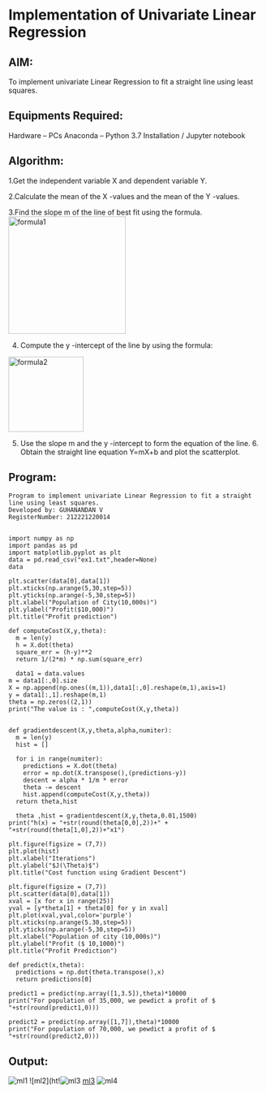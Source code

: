 # Implementation of Univariate Linear Regression
## AIM:
To implement univariate Linear Regression to fit a straight line using least squares.

## Equipments Required:
Hardware – PCs
Anaconda – Python 3.7 Installation / Jupyter notebook
## Algorithm:
1.Get the independent variable X and dependent variable Y.

2.Calculate the mean of the X -values and the mean of the Y -values.

3.Find the slope m of the line of best fit using the formula.
<img width="231" alt="formula1" src="https://user-images.githubusercontent.com/100425381/195584538-0b5ccd4d-d6e7-4f5e-9210-ec236ba3eade.png">

4. Compute the y -intercept of the line by using the formula:

<img width="148" alt="formula2" src="https://user-images.githubusercontent.com/100425381/195584867-f32496d3-4f75-430a-8967-db714fa2b06e.png">

5. Use the slope m and the y -intercept to form the equation of the line. 6. Obtain the straight line equation Y=mX+b and plot the scatterplot.
## Program:
~~~
Program to implement univariate Linear Regression to fit a straight line using least squares.
Developed by: GUHANANDAN V
RegisterNumber: 212221220014


import numpy as np
import pandas as pd
import matplotlib.pyplot as plt
data = pd.read_csv("ex1.txt",header=None)
data

plt.scatter(data[0],data[1])
plt.xticks(np.arange(5,30,step=5))
plt.yticks(np.arange(-5,30,step=5))
plt.xlabel("Population of City(10,000s)")
plt.ylabel("Profit($10,000)")
plt.title("Profit prediction")

def computeCost(X,y,theta):
  m = len(y)
  h = X.dot(theta)
  square_err = (h-y)**2
  return 1/(2*m) * np.sum(square_err)

  data1 = data.values
m = data1[:,0].size
X = np.append(np.ones((m,1)),data1[:,0].reshape(m,1),axis=1)
y = data1[:,1].reshape(m,1)
theta = np.zeros((2,1)) 
print("The value is : ",computeCost(X,y,theta))


def gradientdescent(X,y,theta,alpha,numiter):
  m = len(y)
  hist = []

  for i in range(numiter):
    predictions = X.dot(theta)
    error = np.dot(X.transpose(),(predictions-y))
    descent = alpha * 1/m * error
    theta -= descent
    hist.append(computeCost(X,y,theta)) 
  return theta,hist

  theta ,hist = gradientdescent(X,y,theta,0.01,1500)
print("h(x) = "+str(round(theta[0,0],2))+" + "+str(round(theta[1,0],2))+"x1")

plt.figure(figsize = (7,7))
plt.plot(hist)
plt.xlabel("Iterations")
plt.ylabel("$J(\Theta)$")
plt.title("Cost function using Gradient Descent")

plt.figure(figsize = (7,7))
plt.scatter(data[0],data[1])
xval = [x for x in range(25)]
yval = [y*theta[1] + theta[0] for y in xval]
plt.plot(xval,yval,color='purple')
plt.xticks(np.arange(5.30,step=5))
plt.yticks(np.arange(-5,30,step=5))
plt.xlabel("Population of city (10,000s)")
plt.ylabel("Profit ($ 10,1000)")
plt.title("Profit Prediction")

def predict(x,theta):
  predictions = np.dot(theta.transpose(),x)
  return predictions[0]

predict1 = predict(np.array([1,3.5]),theta)*10000
print("For population of 35,000, we pewdict a profit of $ "+str(round(predict1,0)))

predict2 = predict(np.array([1,7]),theta)*10000
print("For population of 70,000, we pewdict a profit of $ "+str(round(predict2,0)))

~~~
## Output:

![ml1](https://user-images.githubusercontent.com/100425381/195585761-ab55f536-2ce5-4736-97b2-ccba50f7ad14.png)
![ml2](ht!![ml3](https://user-images.githubusercontent.com/100425381/195586172-251a5efd-f2be-4198-9fef-ea788470a38a.png)
[ml3](https://user-images.githubusercontent.com/100425381/195586114-adf5c4d8-4fc3-45f2-9fa8-544a82687acd.png)
![ml4](https://user-images.githubusercontent.com/100425381/195586416-836058f8-b9af-47bb-96f6-cfc884969069.png)

